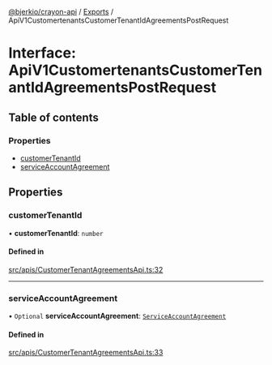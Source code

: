 [@bjerkio/crayon-api](../README.md) / [Exports](../modules.md) / ApiV1CustomertenantsCustomerTenantIdAgreementsPostRequest

# Interface: ApiV1CustomertenantsCustomerTenantIdAgreementsPostRequest

## Table of contents

### Properties

- [customerTenantId](ApiV1CustomertenantsCustomerTenantIdAgreementsPostRequest.md#customertenantid)
- [serviceAccountAgreement](ApiV1CustomertenantsCustomerTenantIdAgreementsPostRequest.md#serviceaccountagreement)

## Properties

### customerTenantId

• **customerTenantId**: `number`

#### Defined in

[src/apis/CustomerTenantAgreementsApi.ts:32](https://github.com/bjerkio/crayon-api-js/blob/22cd66d/src/apis/CustomerTenantAgreementsApi.ts#L32)

___

### serviceAccountAgreement

• `Optional` **serviceAccountAgreement**: [`ServiceAccountAgreement`](ServiceAccountAgreement.md)

#### Defined in

[src/apis/CustomerTenantAgreementsApi.ts:33](https://github.com/bjerkio/crayon-api-js/blob/22cd66d/src/apis/CustomerTenantAgreementsApi.ts#L33)
